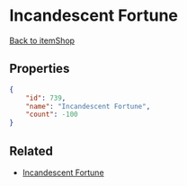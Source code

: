 # Incandescent Fortune

<no description available>

[Back to itemShop](../item-shops.md)

## Properties

```json
{
    "id": 739,
    "name": "Incandescent Fortune",
    "count": -100
}
```

## Related

- [Incandescent Fortune](../items/20818-incandescent-fortune.md)

